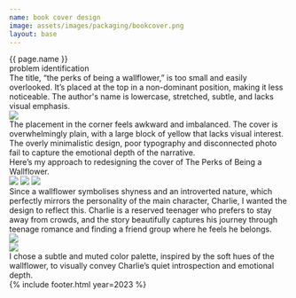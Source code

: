 ```yaml
---
name: book cover design 
image: assets/images/packaging/bookcover.png
layout: base
---
```


<div class="flex flex-col">
    <div class="w-full lg:text-[96px] md:text-[96px] text-[50px] flex justify-center items-center min-h-[145px] italic">
        {{ page.name }}
    </div>
    <div class="w-full lg:text-[64px] md:text-[64px] text-[40px] flex justify-center items-center min-h-[145px] italic">
        problem identification
    </div>
    <div class="md:min-h-[700px] min-h-[500px] md:mx-0 mx-5 flex justify-center items-center fit-view-post">
        <div class="flex flex-col h-full justify-evenly text-center text-[2.2rem] leading-[2.4rem] max-w-[250px] mr-20">
            <span>The title, “the perks of being a wallflower,” is too small and easily overlooked.</span>
            <span>It’s placed at the top in a non-dominant position, making it less noticeable.</span>
            <span>The author's name is lowercase, stretched, subtle, and lacks visual emphasis.</span>
        </div> 
        <div class="h-full relative">
            <img class="h-full object-scale-down" src="{{site.baseurl}}{{site.packagingurl}}/perksofbeingawallflower.png">
            <div class="absolute top-10 -left-8 md:h-[66cqh] md:min-h-[650px] min-h-[580px] w-[80px] border-solid border-l-4 border-t-4 border-white">
                <div class="absolute bottom-0 left-0 w-[40px] border-solid border-l-4 border-t-4 border-white"></div>
                <div class="absolute bottom-30 -left-10 w-[40px] border-solid border-l-4 border-t-4 border-white"></div>
                <div class="absolute top-30 -left-10 w-[40px] border-solid border-l-4 border-t-4 border-white"></div>
                <div class="absolute top-85 -left-10 w-[40px] border-solid border-t-4 border-white"></div>
            </div>
            <div class="absolute bottom-85 -right-15 w-[200px] border-solid border-l-4 border-t-4 border-white"></div>
            <div class="absolute top-30 -right-15 w-[100px] border-solid border-l-4 border-t-4 border-white"></div>
        </div>
        <div class="flex flex-col h-full justify-start pt-20 gap-20 text-center text-[2.2rem] leading-[2.4rem] max-w-[250px] ml-20">
            <span>The placement in the corner feels awkward and imbalanced.</span>
            <span>The cover is overwhelmingly plain, with a large block of yellow that lacks visual interest.</span>
        </div> 
    </div>
</div>
<div class="max-w-[800px] md:mx-auto mx-5 my-40 text-[2.2rem] leading-[2.4rem] text-center">
    The overly minimalistic design, poor typography and disconnected photo fail to capture the emotional depth of the narrative.
</div>
<div class="max-w-[500px] mx-auto my-40 text-[2.2rem] leading-[2.4rem] text-center">
    Here’s my approach to redesigning the cover of The Perks of Being a Wallflower.
</div>
<div class="w-full min-h-[50dvw] mx-0 flex justify-center items-center fit-view-post gap-[1%]">
    <img class="h-[50dvw] object-scale-down" src="{{site.baseurl}}{{site.packagingurl}}/Artboard 1.jfif">
    <img class="h-[50dvw] object-scale-down" src="{{site.baseurl}}{{site.packagingurl}}/Artboard 2.jpg">
    <img class="h-[50dvw] object-scale-down" src="{{site.baseurl}}{{site.packagingurl}}/Artboard 3.jpg">
</div>
<div class="max-w-[1200px] md:mx-auto mx-5 my-40 px-5 text-[2.2rem] leading-[2.4rem] text-center">
    Since a wallflower symbolises shyness and an introverted nature, which perfectly mirrors the personality of the main character, Charlie, I wanted the design to reflect this. Charlie is a reserved teenager who prefers to stay away from crowds, and the story beautifully captures his journey through teenage romance and finding a friend group where he feels he belongs.
</div>
<div class="my-40">
    <img class="w-full" src="{{site.baseurl}}{{site.packagingurl}}/yellow_bookcover_purple bg.png">
</div>
<div class="grid grid-cols-30 my-20 gap-x-[2%] gap-y-20 lg:mx-20 mx-5">
    <div class="col-span-16"> 
        <img class="object-scale-down" src="{{site.baseurl}}{{site.packagingurl}}/bookcover_mockup.png">
    </div>
    <div class="col-span-14 text-[2.2rem] leading-[2.4rem] text-right my-auto">
        I chose a subtle and muted color palette, inspired by the soft hues of the wallflower, to visually convey Charlie’s quiet introspection and emotional depth.
    </div> 
</div>
{% include footer.html year=2023 %}
